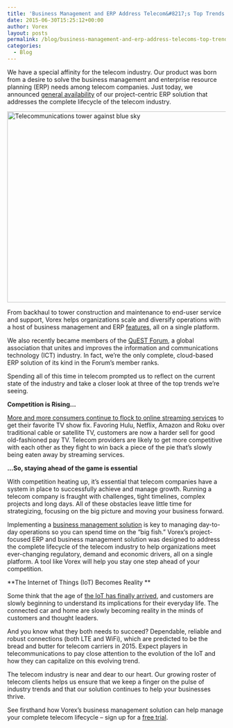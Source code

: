 ```yaml
---
title: 'Business Management and ERP Address Telecom&#8217;s Top Trends of 2015'
date: 2015-06-30T15:25:12+00:00
author: Vorex
layout: posts
permalink: /blog/business-management-and-erp-address-telecoms-top-trends-of-2015/
categories:
  - Blog
---
```

We have a special affinity for the telecom industry. Our product was born from a desire to solve the business management and enterprise resource planning (ERP) needs among telecom companies. Just today, we announced <a href="http://www.vorex.com/media/vorex-launches-erp-and-business-management-solution-for-telecom-companies-improving-operations-and-efficiency-on-one-single-platform/" target="_blank">general availability</a> of our project-centric ERP solution that addresses the complete lifecycle of the telecom industry.<!--more-->

[<img class="alignnone size-large wp-image-1195" src="http://www.vorex.com/wp-content/uploads/2015/06/Dollarphotoclub_71044100-1024x683.jpg" alt="Telecommunications tower against blue sky" width="660" height="440" />](http://www.vorex.com/wp-content/uploads/2015/06/Dollarphotoclub_71044100.jpg)

From backhaul to tower construction and maintenance to end-user service and support, Vorex helps organizations scale and diversify operations with a host of business management and ERP <a href="http://www.vorex.com/industries/telecommunications/" target="_blank">features</a>, all on a single platform.

We also recently became members of the <a href="http://www.questforum.org/" target="_blank">QuEST Forum</a>, a global association that unites and improves the information and communications technology (ICT) industry. In fact, we&#8217;re the only complete, cloud-based ERP solution of its kind in the Forum&#8217;s member ranks.

Spending all of this time in telecom prompted us to reflect on the current state of the industry and take a closer look at three of the top trends we&#8217;re seeing.

**Competition is Rising&#8230;**

<a href="http://www.forbes.com/sites/larrymagid/2013/03/19/households-abandoning-cable-and-satellite-for-streaming/" target="_blank">More and more consumers continue to flock to online streaming services</a> to get their favorite TV show fix. Favoring Hulu, Netflix, Amazon and Roku over traditional cable or satellite TV, customers are now a harder sell for good old-fashioned pay TV. Telecom providers are likely to get more competitive with each other as they fight to win back a piece of the pie that&#8217;s slowly being eaten away by streaming services.

**&#8230;So, staying ahead of the game is essential**

With competition heating up, it&#8217;s essential that telecom companies have a system in place to successfully achieve and manage growth. Running a telecom company is fraught with challenges, tight timelines, complex projects and long days. All of these obstacles leave little time for strategizing, focusing on the big picture and moving your business forward.

Implementing a <a href="http://www.vorex.com/product/" target="_blank">business management solution</a> is key to managing day-to-day operations so you can spend time on the &#8220;big fish.&#8221; Vorex&#8217;s project-focused ERP and business management solution was designed to address the complete lifecycle of the telecom industry to help organizations meet ever-changing regulatory, demand and economic drivers, all on a single platform. A tool like Vorex will help you stay one step ahead of your competition.

**The Internet of Things (IoT) Becomes Reality **

Some think that the age of <a href="http://bigthink.com/think-tank/ces-2015-internet-of-things" target="_blank">the IoT has finally arrived</a>, and customers are slowly beginning to understand its implications for their everyday life. The connected car and home are slowly becoming reality in the minds of customers and thought leaders.

And you know what they both needs to succeed? Dependable, reliable and robust connections (both LTE and WiFi), which are predicted to be the bread and butter for telecom carriers in 2015. Expect players in telecommunications to pay close attention to the evolution of the IoT and how they can capitalize on this evolving trend.

The telecom industry is near and dear to our heart. Our growing roster of telecom clients helps us ensure that we keep a finger on the pulse of industry trends and that our solution continues to help your businesses thrive.

See firsthand how Vorex&#8217;s business management solution can help manage your complete telecom lifecycle &#8211; sign up for a <a href="http://www.vorex.com/free-trial/" target="_blank">free trial</a>.
